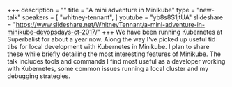 +++
description = ""
title = "A mini adventure in Minikube"
type = "new-talk"
speakers = [
        "whitney-tennant",
]
youtube = "yb8s8S1jtUA"
slideshare = "https://www.slideshare.net/WhitneyTennant/a-mini-adventure-in-minikube-devopsdays-ct-2017/"
+++
We have been running Kubernetes at Superbalist for about a year now. Along the way I've picked up useful tid tibs for local development with Kubernetes in Minikube. I plan to share these while briefly detailing the most interesting features of Minikube. The talk includes tools and commands I find most useful as a developer working with Kubernetes, some common issues running a local cluster and my debugging strategies.